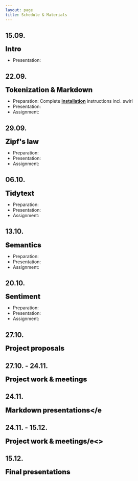 ```yaml
---
layout: page
title: Schedule & Materials
---
```


<style>
e {
  font-size: 1.5em;
  font-weight: 900;
}
</style>

## 15.09.

<e>Intro</e>

- Presentation:

## 22.09.

<e>Tokenization & Markdown</e>

- Preparation: Complete <a href="menu/installation"><b>installation</b></a> instructions incl. swirl
- Presentation:
- Assignment:

## 29.09.

<e>Zipf's law</e>

- Preparation:
- Presentation:
- Assignment:

## 06.10.

<e>Tidytext</e>

- Preparation:
- Presentation:
- Assignment:

<!---Doodle--->

## 13.10.

<e>Semantics</e>

- Preparation:
- Presentation:
- Assignment:

## 20.10.

<e>Sentiment</e>

- Preparation:
- Presentation:
- Assignment:

## 27.10.

<e>Project proposals</e>

## 27.10. - 24.11.

<e>Project work & meetings</e>

## 24.11.

<e>Markdown presentations</e

## 24.11. - 15.12.

<e>Project work & meetings/e<>

## 15.12.

<e>Final presentations</e>

